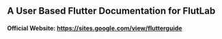 ## A User Based Flutter Documentation for FlutLab
#### Official Website: https://sites.google.com/view/flutterguide
